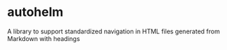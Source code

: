 # autohelm
A library to support standardized navigation in HTML files generated from Markdown with headings
